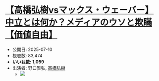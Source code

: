 # [【高橋弘樹vsマックス・ウェーバー】中立とは何か？メディアのウソと欺瞞【価値自由】](https://www.youtube.com/watch?v=K9xVUZ5f1eU)
-   公開日: 2025-07-10
-   視聴数: 83,474
-   **いいね数: 1,059**
-   出演者: 野口雅弘, [高橋弘樹](/rehacq_fan/people/高橋弘樹 "wikilink")
    - [![](https://img.youtube.com/vi/K9xVUZ5f1eU/hqdefault.jpg)](https://www.youtube.com/watch?v=K9xVUZ5f1eU)
